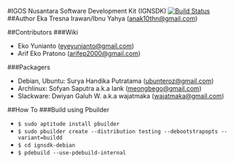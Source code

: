 #IGOS Nusantara Software Development Kit (IGNSDK) [![Build Status](https://travis-ci.org/ubunteroz/ignsdk-debian.png)](https://travis-ci.org/ubunteroz/ignsdk-debian)
##Author
Eka Tresna Irawan/Ibnu Yahya (anak10thn@gmail.com)

##Contributors
###Wiki
* Eko Yunianto (eyeyunianto@gmail.com)
* Arif Eko Pratono (arifep2000@gmail.com)

###Packagers
* Debian, Ubuntu: Surya Handika Putratama (ubunteroz@gmail.com)
* Archlinux: Sofyan Saputra a.k.a Iank (meongbego@gmail.com)
* Slackware: Dwiyan Galuh W. a.k.a wajatmaka (wajatmaka@gmail.com)

##How To
###Build using Pbuilder
* `$ sudo aptitude install pbuilder`
* `$ sudo pbuilder create --distribution testing --debootstrapopts --variant=buildd`
* `$ cd ignsdk-debian`
* `$ pdebuild --use-pdebuild-internal`
